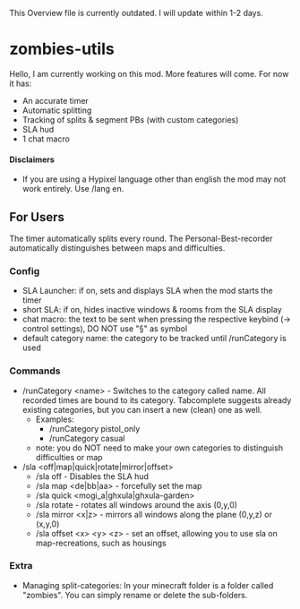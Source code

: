 This Overview file is currently outdated. I will update within 1-2 days.
# zombies-utils
Hello, I am currently working on this mod. More features will come. For now it has:
- An accurate timer
- Automatic splitting
- Tracking of splits & segment PBs (with custom categories)
- SLA hud
- 1 chat macro
#### Disclaimers
- If you are using a Hypixel language other than english the mod may not work entirely. Use /lang en.
## For Users
The timer automatically splits every round. The Personal-Best-recorder automatically distinguishes between maps and difficulties.
### Config
- SLA Launcher: if on, sets and displays SLA when the mod starts the timer
- short SLA: if on, hides inactive windows & rooms from the SLA display
- chat macro: the text to be sent when pressing the respective keybind (-> control settings), DO NOT use "§" as symbol
- default category name: the category to be tracked until /runCategory is used
### Commands
- /runCategory \<name> - Switches to the category called name. All recorded times are bound to its category. Tabcomplete suggests already existing categories, but you can insert a new (clean) one as well.
  - Examples:
    - /runCategory pistol_only
    - /runCategory casual
  - note: you do NOT need to make your own categories to distinguish difficulties or map
- /sla \<off|map|quick|rotate|mirror|offset>
  - /sla off - Disables the SLA hud
  - /sla map \<de|bb|aa> - forcefully set the map
  - /sla quick \<mogi_a|ghxula|ghxula-garden>
  - /sla rotate - rotates all windows around the axis (0,y,0)
  - /sla mirror \<x|z> - mirrors all windows along the plane (0,y,z) or (x,y,0)
  - /sla offset \<x> \<y> \<z> - set an offset, allowing you to use sla on map-recreations, such as housings
### Extra
- Managing split-categories: In your minecraft folder is a folder called "zombies". You can simply rename or delete the sub-folders.
